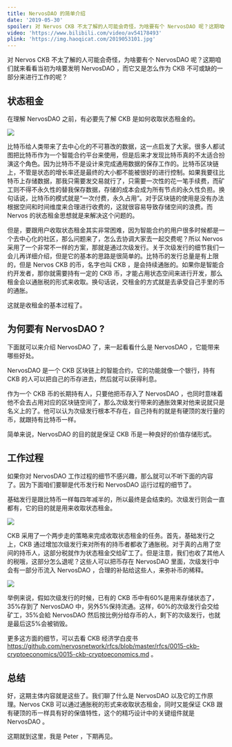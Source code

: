 ```yaml
---
title: NervosDAO 的简单介绍
date: '2019-05-30'
spoiler: 对 Nervos CKB 不太了解的人可能会奇怪，为啥要有个 NervosDAO 呢？这期咱们就来看看当初为啥要发明 NervosDAO ，而它又是怎么作为 CKB 不可或缺的一部分来进行工作的呢？
video: 'https://www.bilibili.com/video/av54178493'
plink: 'https://img.haoqicat.com/2019053101.jpg'
---
```


对 Nervos CKB 不太了解的人可能会奇怪，为啥要有个 NervosDAO 呢？这期咱们就来看看当初为啥要发明 NervosDAO ，而它又是怎么作为 CKB 不可或缺的一部分来进行工作的呢？

## 状态租金

在理解 NervosDAO 之前，有必要先了解 CKB 是如何收取状态租金的。

![](https://img.haoqicat.com/2019053102.jpg)

比特币给人类带来了去中心化的不可篡改的数据，这一点启发了大家。很多人都试图把比特币作为一个智能合约平台来使用，但是后来才发现比特币真的不太适合扮演这个角色。因为比特币不是设计来完成通用数据的保存工作的。比特币区块链上，不管是状态的增长率还是最终的大小都不能被很好的进行控制。如果我要往比特币上存储数据，那我只需要发交易就行了，只需要一次性的花一笔手续费，而矿工则不得不永久性的替我保存数据，存储的成本会成为所有节点的永久性负担。换句话说，比特币的模式就是“一次付费，永久占用”。对于区块链的使用是没有办法根据空间和时间维度来合理进行收费的，这就很容易导致存储空间的浪费。而 Nervos 的状态租金思想就是来解决这个问题的。

但是，要跟用户收取状态租金其实非常困难，因为智能合约的用户很多时候都是一个去中心化的社区，那么问题来了，怎么去协调大家去一起交费呢？所以 Nervos 采用了一个非常不一样的方案，那就是通过次级发行。关于次级发行的细节我们一会儿再详细介绍，但是它的基本的思路是很简单的。比特币的发行总量是有上限的，但是 Nervos CKB 的币，名字也叫 CKB ，是会持续通胀的。如果你是智能合约开发者，那你就需要持有一定的 CKB 币，才能占用状态空间来进行开发，那么租金会以通胀税的形式来收取。换句话说，交租金的方式就是去承受自己手里的币的通胀。

这就是收租金的基本过程了。

## 为何要有 NervosDAO ?

下面就可以来介绍 NervosDAO 了，来一起看看什么是 NervosDAO ，它能带来哪些好处。

NervosDAO 是一个 CKB 区块链上的智能合约，它的功能就像一个银行，持有 CKB 的人可以把自己的币存进去，然后就可以获得利息。

作为一个 CKB 币的长期持有人，只要他把币存入了 NervosDAO ，也同时意味着他不会去占用对应的区块链空间了，那么次级发行带来的通胀效果对他来说就只是名义上的了。他可以认为次级发行根本不存在，自己持有的就是有硬顶的发行量的币，就跟持有比特币一样。

简单来说，NervosDAO 的目的就是保证 CKB 币是一种良好的价值存储形式。

## 工作过程

如果你对 NervosDAO 工作过程的细节不感兴趣，那么就可以不听下面的内容了。因为下面咱们要聊是代币发行和 NervosDAO 运行过程的细节了。

基础发行是跟比特币一样每四年减半的，所以最终是会结束的。次级发行则会一直都有，它的目的就是用来收取状态租金。

![](https://img.haoqicat.com/2019053103.jpg)

CKB 采用了一个两步走的策略来完成收取状态租金的任务。首先，基础发行之上，CKB 通过增加次级发行来对所有的持币者都收了通胀税。对于真的占用了空间的持币人，这部分税就作为状态租金交给矿工了。但是注意，我们也收了其他人的税哦，这部分怎么退呢？这些人可以把币存在 NervosDAO 里面，次级发行中会有一部分币流入 NervosDAO ，合理的补贴给这些人，来弥补币的稀释。

![](https://img.haoqicat.com/2019053104.jpg)

举例来说，假如次级发行的时候，已有的 CKB 币中有60%是用来存储状态了，35%存到了 NervosDAO 中，另外5%保持流通。这样，60%的次级发行会交给矿工，35%会給 NervosDAO 然后按比例分给存币的人，剩下的次级发行，也就是最后这5%会被销毁。

更多这方面的细节，可以去看 CKB 经济学白皮书  https://github.com/nervosnetwork/rfcs/blob/master/rfcs/0015-ckb-cryptoeconomics/0015-ckb-cryptoeconomics.md 。

## 总结

好，这期主体内容就是这些了。我们聊了什么是 NervosDAO 以及它的工作原理。Nervos CKB 可以通过通胀税的形式来收取状态租金，同时又能保证 CKB 跟有硬顶的币一样具有好的保值特性，这个的精巧设计中的关键组件就是 NervosDAO 。

这期就到这里，我是 Peter ，下期再见。
